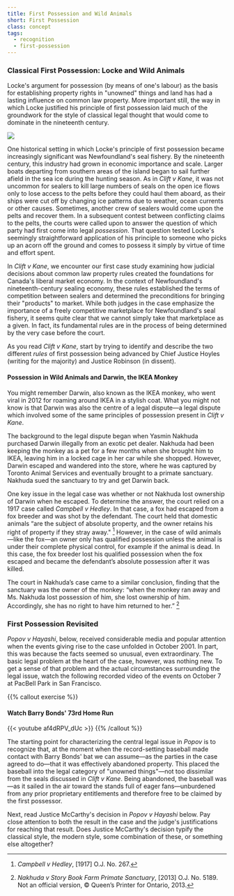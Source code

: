 ```yaml
---
title: First Possession and Wild Animals
short: First Possession
class: concept
tags:
  - recognition
  - first-possession
---
```


### Classical First Possession: Locke and Wild Animals ###

Locke's argument for possession (by means of one's labour) as the basis for establishing property rights in "unowned" things and land has had a lasting influence on common law property. More important still, the way in which Locke justified his principle of first possession laid much of the groundwork for the style of classical legal thought that would come to dominate in the nineteenth century. 

![](/media/seal_hunt.jpg)

One historical setting in which Locke's principle of first possession became increasingly significant was Newfoundland's seal fishery. By the nineteenth century, this industry had grown in economic importance and scale. Larger boats departing from southern areas of the island began to sail further afield in the sea ice during the hunting season. As in *Clift v Kane*, it was not uncommon for sealers to kill large numbers of seals on the open ice flows only to lose access to the pelts before they could haul them aboard, as their ships were cut off by changing ice patterns due to weather, ocean currents or other causes. Sometimes, another crew of sealers would come upon the pelts and recover them. In a subsequent contest between conflicting claims to the pelts, the courts were called upon to answer the question of which party had first come into legal *possession*. That question tested Locke's seemingly straightforward application of his principle to someone who picks up an acorn off the ground and comes to possess it simply by virtue of time and effort spent. 

In *Clift v Kane*, we encounter our first case study examining how judicial decisions about common law property rules created the foundations for Canada's liberal market economy. In the context of Newfoundland's nineteenth-century sealing economy, these rules established the terms of competition between sealers and determined the preconditions for bringing their "products" to market. While both judges in the case emphasize the importance of a freely competitive marketplace for Newfoundland's seal fishery, it seems quite clear that we cannot simply take that marketplace as a given. In fact, its fundamental rules are in the process of being determined by the very case before the court. 

As you read *Clift v Kane*, start by trying to identify and describe the two different *rules* of first possession being advanced by Chief Justice Hoyles (writing for the majority) and Justice Robinson (in dissent). 

#### Possession in Wild Animals and Darwin, the IKEA Monkey ####

You might remember Darwin, also known as the IKEA monkey, who went viral in 2012 for roaming around IKEA in a stylish coat. What you might not know is that Darwin was also the centre of a legal dispute—a legal dispute which involved some of the same principles of possession present in *Clift v Kane*. 

The background to the legal dispute began when Yasmin Nakhuda purchased Darwin illegally from an exotic pet dealer. Nakhuda had been keeping the monkey as a pet for a few months when she brought him to IKEA, leaving him in a locked cage in her car while she shopped. However, Darwin escaped and wandered into the store, where he was captured by Toronto Animal Services and eventually brought to a primate sanctuary. Nakhuda sued the sanctuary to try and get Darwin back. 

One key issue in the legal case was whether or not Nakhuda lost ownership of Darwin when he escaped. To determine the answer, the court relied on a 1917 case called *Campbell v Hedley*. In that case, a fox had escaped from a fox breeder and was shot by the defendant. The court held that domestic animals “are the subject of absolute property, and the owner retains his right of property if they stray away." [^Campbell] However, in the case of wild animals—like the fox—an owner only has qualified possession unless the animal is under their complete physical control, for example if the animal is dead. In this case, the fox breeder lost his qualified possession when the fox escaped and became the defendant’s absolute possession after it was killed.

The court in Nakhuda’s case came to a similar conclusion, finding that the sanctuary was the owner of the monkey: “when the monkey ran away and Ms. Nakhuda lost possession of him, she lost ownership of him. Accordingly, she has no right to have him returned to her.” [^Nakhuda] 

[^Campbell]: *Campbell v Hedley*, [1917] O.J. No. 267.

[^Nakhuda]: *Nakhuda v Story Book Farm Primate Sanctuary*, [2013] O.J. No. 5189. Not an official version, © Queen’s Printer for Ontario, 2013. 

### First Possession Revisited ###

*Popov v Hayashi*, below, received considerable media and popular attention when the events giving rise to the case unfolded in October 2001. In part, this was because the facts seemed so unusual, even extraordinary. The basic legal problem at the heart of the case, however, was nothing new. To get a sense of that problem and the actual circumstances surrounding the legal issue, watch the following recorded video of the events on October 7 at PacBell Park in San Francisco. 

{{% callout exercise %}} 

#### Watch Barry Bonds' 73rd Home Run ####

{{< youtube af4dRPV_dUc >}}
{{% /callout %}}

The starting point for characterizing the central legal issue in *Popov* is to recognize that, at the moment when the record-setting baseball made contact with Barry Bonds' bat we can assume—as the parties in the case agreed to do—that it was effectively abandoned property. This placed the baseball into the legal category of "unowned things"—not too dissimilar from the seals discussed in *Clift v Kane*. Being abandoned, the baseball was—as it sailed in the air toward the stands full of eager fans—unburdened from any prior proprietary entitlements and therefore free to be claimed by the first possessor.

Next, read Justice McCarthy's decision in *Popov v Hayashi* below. Pay close attention to both the result in the case and the judge's justifications for reaching that result. Does Justice McCarthy's decision typify the classical style, the modern style, some combination of these, or something else altogether?
